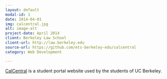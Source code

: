 ```yaml
---
layout: default
modal-id: 1
date: 2014-04-01
img: calcentral.jpg
alt: image-alt
project-date: April 2014
client: Berkeley Law School
client-url: http://law.berkeley.edu
source-url: https://github.com/ets-berkeley-edu/calcentral
category: Web Development

---
```

[CalCentral](http://calcentral.berkeley.edu) is a student portal website used by the students of UC Berkeley.

